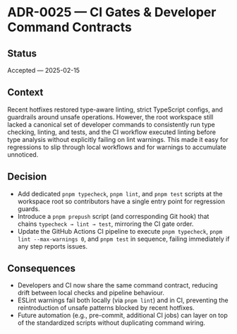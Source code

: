 # ADR-0025 — CI Gates & Developer Command Contracts

## Status
Accepted — 2025-02-15

## Context
Recent hotfixes restored type-aware linting, strict TypeScript configs, and guardrails around unsafe operations. However, the root workspace still lacked a canonical set of developer commands to consistently run type checking, linting, and tests, and the CI workflow executed linting before type analysis without explicitly failing on lint warnings. This made it easy for regressions to slip through local workflows and for warnings to accumulate unnoticed.

## Decision
- Add dedicated `pnpm typecheck`, `pnpm lint`, and `pnpm test` scripts at the workspace root so contributors have a single entry point for regression guards.
- Introduce a `pnpm prepush` script (and corresponding Git hook) that chains `typecheck → lint → test`, mirroring the CI gate order.
- Update the GitHub Actions CI pipeline to execute `pnpm typecheck`, `pnpm lint --max-warnings 0`, and `pnpm test` in sequence, failing immediately if any step reports issues.

## Consequences
- Developers and CI now share the same command contract, reducing drift between local checks and pipeline behaviour.
- ESLint warnings fail both locally (via `pnpm lint`) and in CI, preventing the reintroduction of unsafe patterns blocked by recent hotfixes.
- Future automation (e.g., pre-commit, additional CI jobs) can layer on top of the standardized scripts without duplicating command wiring.
